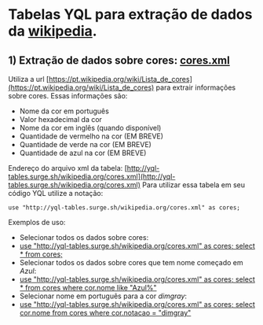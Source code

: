 # Tabelas YQL para extração de dados da [wikipedia](http://wikipedia.org).

## 1) Extração de dados sobre cores: [cores.xml](https://github.com/teles/yql-tables/blob/master/wikipedia.org/cores.xml)

Utiliza a url [https://pt.wikipedia.org/wiki/Lista_de_cores](https://pt.wikipedia.org/wiki/Lista_de_cores) para extrair informações sobre cores.
Essas informações são:
* Nome da cor em português
* Valor hexadecimal da cor
* Nome da cor em inglês (quando disponível)
* Quantidade de vermelho na cor (EM BREVE)
* Quantidade de verde na cor (EM BREVE)
* Quantidade de azul na cor (EM BREVE)

Endereço do arquivo xml da tabela: [http://yql-tables.surge.sh/wikipedia.org/cores.xml](http://yql-tables.surge.sh/wikipedia.org/cores.xml)
Para utilizar essa tabela em seu código YQL utilize a notação:

```use "http://yql-tables.surge.sh/wikipedia.org/cores.xml" as cores;``` 

Exemplos de uso:
* Selecionar todos os dados sobre cores:
* [use "http://yql-tables.surge.sh/wikipedia.org/cores.xml" as cores; select * from cores;](https://developer.yahoo.com/yql/console/#h=use+%22http%3A%2F%2Fyql-tables.surge.sh%2Fwikipedia.org%2Fcores.xml%22+as+cores%3B+select+*+from+cores%3B)
* Selecionar todos os dados sobre cores que tem nome começado em *Azul*:
* [use "http://yql-tables.surge.sh/wikipedia.org/cores.xml" as cores; select * from cores where cor.nome like "Azul%"](https://developer.yahoo.com/yql/console/#h=use+%22http%3A%2F%2Fyql-tables.surge.sh%2Fwikipedia.org%2Fcores.xml%22+as+cores%3B+select+*+from+cores+where+cor.nome+like+%22Azul%25%22)
* Selecionar nome em português para a cor *dimgray*:
* [use "http://yql-tables.surge.sh/wikipedia.org/cores.xml" as cores; select cor.nome from cores where cor.notacao = "dimgray"](https://developer.yahoo.com/yql/console/#h=use+%22http%3A%2F%2Fyql-tables.surge.sh%2Fwikipedia.org%2Fcores.xml%22+as+cores%3B+select+cor.nome+from+cores+where+cor.notacao+%3D+%22dimgray%22)






